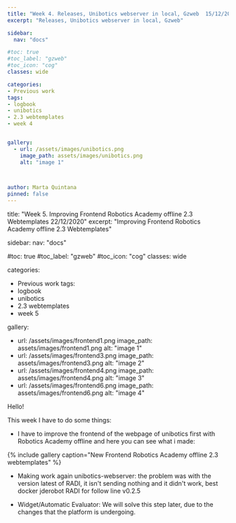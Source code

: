 ```yaml
---
title: "Week 4. Releases, Unibotics webserver in local, Gzweb  15/12/2020"
excerpt: "Releases, Unibotics webserver in local, Gzweb"

sidebar:
  nav: "docs"

#toc: true
#toc_label: "gzweb"
#toc_icon: "cog"
classes: wide

categories:
- Previous work
tags:
- logbook
- unibotics
- 2.3 webtemplates
- week 4


gallery:
  - url: /assets/images/unibotics.png
    image_path: assets/images/unibotics.png
    alt: "image 1"
    


author: Marta Quintana
pinned: false
---
```


title: "Week 5. Improving Frontend  Robotics Academy offline 2.3 Webtemplates 22/12/2020"
excerpt: "Improving Frontend  Robotics Academy offline 2.3 Webtemplates"

sidebar:
  nav: "docs"

#toc: true
#toc_label: "gzweb"
#toc_icon: "cog"
classes: wide

categories:
- Previous work
tags:
- logbook
- unibotics
- 2.3 webtemplates
- week 5


gallery:
  - url: /assets/images/frontend1.png
    image_path: assets/images/frontend1.png
    alt: "image 1"
  - url: /assets/images/frontend3.png
    image_path: assets/images/frontend3.png
    alt: "image 2"
  - url: /assets/images/frontend4.png
    image_path: assets/images/frontend4.png
    alt: "image 3"
 -  url: /assets/images/frontend6.png
    image_path: assets/images/frontend6.png
    alt: "image 4"
    




Hello!

This week I have to do some things:

-  I have to improve the frontend of the webpage of unibotics first with Robotics Academy offline and here you can see what i made:

{% include gallery caption="New Frontend Robotics Academy offline 2.3 webtemplates" %}

- Making work again unibotics-webserver: the problem was with the version latest of RADI, it isn't sending nothing and it didn't work, best docker jderobot RADI for follow line v0.2.5

- Widget/Automatic Evaluator: We will solve this step later, due to the changes that the platform is undergoing.
